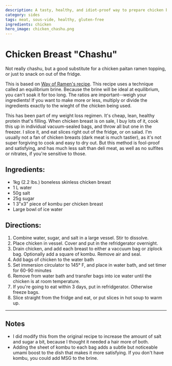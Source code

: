 ```yaml
---
description: A tasty, healthy, and idiot-proof way to prepare chicken breast.
category: sides
tags: meat, sous-vide, healthy, gluten-free
ingredients: chicken
hero_image: chicken_chashu.png
---
```


# Chicken Breast "Chashu"

Not really chashu, but a good substitute for a chicken paitan ramen topping, or just to snack on out of the fridge.

This is based on [Way of Ramen's recipe](https://www.youtube.com/watch?v=xwVkNjRmNcw). This recipe uses a technique called an equilibrium brine. Because the brine will be ideal at equilibrium, you can't soak it for too long. The ratios are important--weigh your ingredients! If you want to make more or less, multiply or divide the ingredients exactly to the wieght of the chicken being used. 

This has been part of my weight loss regimen. It's cheap, lean, healthy protein that's filling. When chicken breast is on sale, I buy lots of it, cook this up in individual vacuum-sealed bags, and throw all but one in the freezer. I slice it, and eat slices right out of the fridge, or on salad. I'm usually not a fan of chicken breasts (dark meat is much tastier), as it's not super forgiving to cook and easy to dry out. But this method is fool-proof and satisfying, and has much less salt than deli meat, as well as no sulfites or nitrates, if you're sensitive to those. 

## Ingredients:

  * 1kg (2.2 lbs.) boneless skinless chicken breast
  * 1 L water
  * 50g salt
  * 25g sugar
  * 1 3"x3" piece of kombu per chicken breast
  * Large bowl of ice water 

## Directions:

  1. Combine water, sugar, and salt in a large vessel. Stir to dissolve.
  2. Place chicken in vessel. Cover and put in the refridgerator overnight. 
  3. Drain chicken, and add each breast to either a vaccuum bag or ziplock bag. Optionally add a square of kombu. Remove air and seal.
  4. Add bags of chicken to the water bath
  5. Set immersion circulator to 145° F, and place in water bath, and set timer for 60-90 minutes
  7. Remove from water bath and transfer bags into ice water until the chicken is at room temperature.
  8. If you're going to eat within 3 days, put in refridgerator. Otherwise freeze bags.
  9. Slice straight from the fridge and eat, or put slices in hot soup to warm up. 
 
---

## Notes
- I did modify this from the original recipe to increase the amount of salt and sugar a bit, because I thought it needed a hair more of both.
- Adding the sheet of kombu to each bag adds a subtle but noticeable umami boost to the dish that makes it more satisfying. If you don't have kombu, you could add MSG to the brine.
